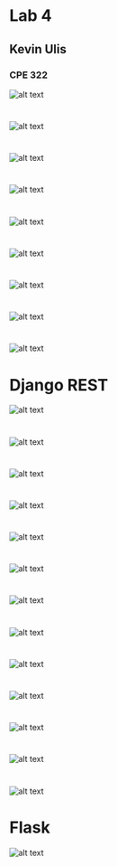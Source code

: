 # Lab 4
## Kevin Ulis
### CPE 322

![alt text](setup1.png)
#
![alt text](setup2.png)
#
![alt text](setup3.png)
#
![alt text](htmlEdit.png)
#
![alt text](setup4.png)
#
![alt text](setup5.png)
#
![alt text](django1.png)
#
![alt text](django2.png)
#
![alt text](webpage.png)
# Django REST
![alt text](restSetup1.png)
#
![alt text](restSetup2.png)
#
![alt text](restSetup3.png)
#
![alt text](restSetup4.png)
#
![alt text](restSetup5.png)
#
![alt text](restSetup6.png)
#
![alt text](restSetup7.png)
#
![alt text](restSetup8.png)
#
![alt text](restSetup9.png)
#
![alt text](restSetup10.png)
#
![alt text](restSetup11.png)
#
![alt text](restSetup12.png)
#
![alt text](restFinal.png)
# Flask
![alt text](flask1.png)

